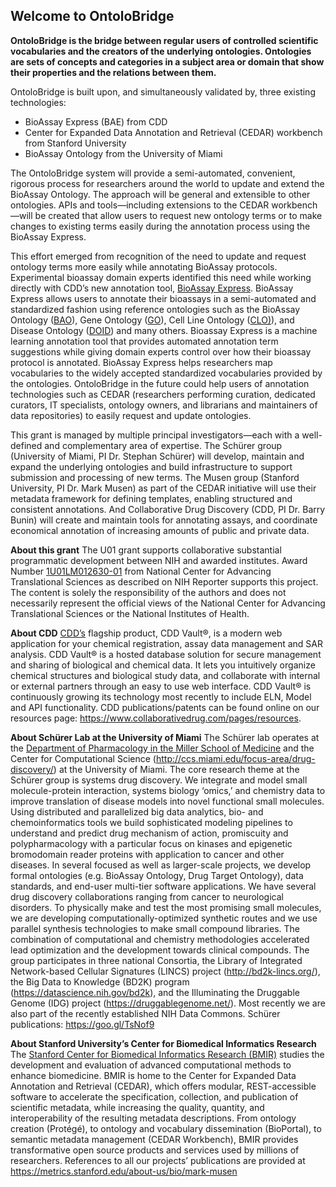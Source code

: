 ## Welcome to OntoloBridge

**OntoloBridge is the bridge between regular users of controlled scientific vocabularies and the creators of the underlying ontologies. Ontologies are sets of concepts and categories in a subject area or domain that show their properties and the relations between them.** 

OntoloBridge is built upon, and simultaneously validated by, three existing technologies: 
* BioAssay Express (BAE) from CDD
* Center for Expanded Data Annotation and Retrieval (CEDAR) workbench from Stanford University
* BioAssay Ontology from the University of Miami

The OntoloBridge system will provide a semi-automated, convenient, rigorous process for researchers around the world to update and extend the BioAssay Ontology. The approach will be general and extensible to other ontologies. APIs and tools—including extensions to the CEDAR workbench—will be created that allow users to request new ontology terms or to make changes to existing terms easily during the annotation process using the BioAssay Express.

This effort emerged from recognition of the need to update and request ontology terms more easily while annotating BioAssay protocols. Experimental bioassay domain experts identified this need while working directly with CDD’s new annotation tool, [BioAssay Express](https://www.bioassayexpress.com).  BioAssay Express allows users to annotate their bioassays in a semi-automated and standardized fashion using reference ontologies such as the BioAssay Ontology ([BAO](https://bioportal.bioontology.org/ontologies/BAO)), Gene Ontology ([GO](http://geneontology.org/)), Cell Line Ontology ([CLO)](https://bioportal.bioontology.org/ontologies/CLO)), and Disease Ontology ([DOID](https://disease-ontology.org/)) and many others. Bioassay Express is a machine learning annotation tool that provides automated annotation term suggestions while giving domain experts control over how their bioassay protocol is annotated. BioAssay Express helps researchers map vocabularies to the widely accepted standardized vocabularies provided by the ontologies. OntoloBridge in the future could help users of annotation technologies such as CEDAR (researchers performing curation, dedicated curators, IT specialists, ontology owners, and librarians and maintainers of data repositories) to easily request and update ontologies.

This grant is managed by multiple principal investigators—each with a well-defined and complementary area of expertise. The Schürer group (University of Miami, PI Dr. Stephan Schürer) will develop, maintain and expand the underlying ontologies and build infrastructure to support submission and processing of new terms. The Musen group (Stanford University, PI Dr. Mark Musen) as part of the CEDAR initiative will use their metadata framework for defining templates, enabling structured and consistent annotations. And Collaborative Drug Discovery (CDD, PI Dr. Barry Bunin) will create and maintain tools for annotating assays, and coordinate economical annotation of increasing amounts of public and private data.

**About this grant**
The U01 grant supports collaborative substantial programmatic development between NIH and awarded institutes. Award Number [1U01LM012630-01](https://projectreporter.nih.gov/project_info_description.cfm?projectnumber=1U01LM012630-01) from National Center for Advancing Translational Sciences as described on NIH Reporter supports this project. The content is solely the responsibility of the authors and does not necessarily represent the official views of the National Center for Advancing Translational Sciences or the National Institutes of Health.

**About CDD**
[CDD’s](https://www.collaborativedrug.com) flagship product, CDD Vault®, is a modern web application for your chemical registration, assay data management and SAR analysis. CDD Vault® is a hosted database solution for secure management and sharing of biological and chemical data. It lets you intuitively organize chemical structures and biological study data, and collaborate with internal or external partners through an easy to use web interface. CDD Vault® is continuously growing its technology most recently to include ELN, Model and API functionality. 
CDD publications/patents can be found online on our resources page: https://www.collaborativedrug.com/pages/resources.

**About Schürer Lab at the University of Miami**
The Schürer lab operates at the [Department of Pharmacology in the Miller School of Medicine](http://pharmacology.med.miami.edu) and the Center for Computational Science (http://ccs.miami.edu/focus-area/drug-discovery/) at the University of Miami. The core research theme at the Schürer group is systems drug discovery. We integrate and model small molecule-protein interaction, systems biology ‘omics,’ and chemistry data to improve translation of disease models into novel functional small molecules. Using distributed and parallelized big data analytics, bio- and chemoinformatics tools we build sophisticated modeling pipelines to understand and predict drug mechanism of action, promiscuity and polypharmacology with a particular focus on kinases and epigenetic bromodomain reader proteins with application to cancer and other diseases. In several focused as well as larger-scale projects, we develop formal ontologies (e.g. BioAssay Ontology, Drug Target Ontology), data standards, and end-user multi-tier software applications. We have several drug discovery collaborations ranging from cancer to neurological disorders.
To physically make and test the most promising small molecules, we are developing computationally-optimized synthetic routes and we use parallel synthesis technologies to make small compound libraries. The combination of computational and chemistry methodologies accelerated lead optimization and the development towards clinical compounds.
The group participates in three national Consortia, the Library of Integrated Network-based Cellular Signatures (LINCS) project (http://bd2k-lincs.org/), the Big Data to Knowledge (BD2K) program (https://datascience.nih.gov/bd2k), and the Illuminating the Druggable Genome (IDG) project (https://druggablegenome.net/). Most recently we are also part of the recently established NIH Data Commons.
Schürer publications: https://goo.gl/TsNof9

**About Stanford University’s Center for Biomedical Informatics Research**
The [Stanford Center for Biomedical Informatics Research (BMIR)](http://bmir.stanford.edu/) studies the development and evaluation of advanced computational methods to enhance biomedicine. BMIR is home to the Center for Expanded Data Annotation and Retrieval (CEDAR), which offers modular, REST-accessible software to accelerate the specification, collection, and publication of scientific metadata, while increasing the quality, quantity, and interoperability of the resulting metadata descriptions. From ontology creation (Protégé), to ontology and vocabulary dissemination (BioPortal), to semantic metadata management (CEDAR Workbench), BMIR provides transformative open source products and services used by millions of researchers.
References to all our projects’ publications are provided at https://metrics.stanford.edu/about-us/bio/mark-musen
